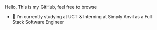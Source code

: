 Hello, This is my GitHub, feel free to browse
- 🔭 I’m currently studying at UCT & Interning at Simply Anvil as a Full Stack Software Engineer
